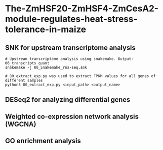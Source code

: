 # The-ZmHSF20-ZmHSF4-ZmCesA2-module-regulates-heat-stress-tolerance-in-maize
## SNK for upstream transcriptome analysis

```
# Upstream transcriptome analysis using snakemake. Output: 06_transcripts_quant
snakemake -j 00_Snakemake_rna-seq.smk

# 00_extract_exp.py was used to extract FPKM values for all genes of different samples
python3 00_extract_exp.py <input_path> <output_name>
``` 
## DESeq2 for analyzing differential genes
## Weighted co-expression network analysis (WGCNA)
## GO enrichment analysis
